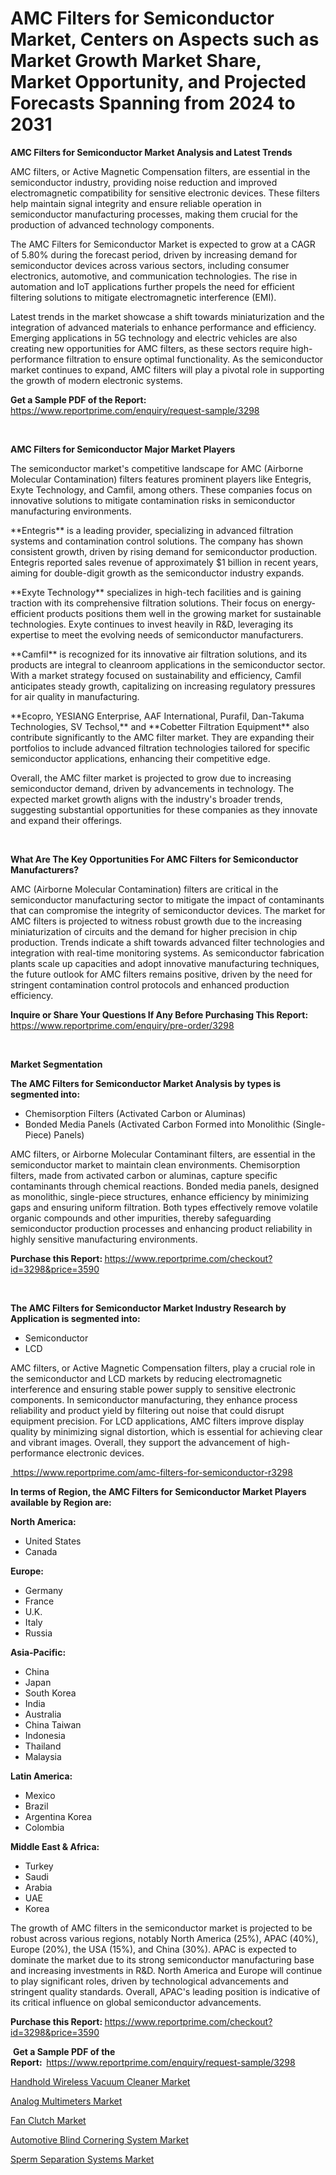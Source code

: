 <p><h1>AMC Filters for Semiconductor Market, Centers on Aspects such as Market Growth Market Share, Market Opportunity, and Projected Forecasts Spanning from 2024 to 2031</h1></p><p><strong>AMC Filters for Semiconductor Market Analysis and Latest Trends</strong></p>
<p><p>AMC filters, or Active Magnetic Compensation filters, are essential in the semiconductor industry, providing noise reduction and improved electromagnetic compatibility for sensitive electronic devices. These filters help maintain signal integrity and ensure reliable operation in semiconductor manufacturing processes, making them crucial for the production of advanced technology components.</p><p>The AMC Filters for Semiconductor Market is expected to grow at a CAGR of 5.80% during the forecast period, driven by increasing demand for semiconductor devices across various sectors, including consumer electronics, automotive, and communication technologies. The rise in automation and IoT applications further propels the need for efficient filtering solutions to mitigate electromagnetic interference (EMI). </p><p>Latest trends in the market showcase a shift towards miniaturization and the integration of advanced materials to enhance performance and efficiency. Emerging applications in 5G technology and electric vehicles are also creating new opportunities for AMC filters, as these sectors require high-performance filtration to ensure optimal functionality. As the semiconductor market continues to expand, AMC filters will play a pivotal role in supporting the growth of modern electronic systems.</p></p>
<p><strong>Get a Sample PDF of the Report:&nbsp;</strong> <a href="https://www.reportprime.com/enquiry/request-sample/3298">https://www.reportprime.com/enquiry/request-sample/3298</a></p>
<p>&nbsp;</p>
<p><strong>AMC Filters for Semiconductor Major Market Players</strong></p>
<p><p>The semiconductor market's competitive landscape for AMC (Airborne Molecular Contamination) filters features prominent players like Entegris, Exyte Technology, and Camfil, among others. These companies focus on innovative solutions to mitigate contamination risks in semiconductor manufacturing environments.</p><p>**Entegris** is a leading provider, specializing in advanced filtration systems and contamination control solutions. The company has shown consistent growth, driven by rising demand for semiconductor production. Entegris reported sales revenue of approximately $1 billion in recent years, aiming for double-digit growth as the semiconductor industry expands.</p><p>**Exyte Technology** specializes in high-tech facilities and is gaining traction with its comprehensive filtration solutions. Their focus on energy-efficient products positions them well in the growing market for sustainable technologies. Exyte continues to invest heavily in R&D, leveraging its expertise to meet the evolving needs of semiconductor manufacturers.</p><p>**Camfil** is recognized for its innovative air filtration solutions, and its products are integral to cleanroom applications in the semiconductor sector. With a market strategy focused on sustainability and efficiency, Camfil anticipates steady growth, capitalizing on increasing regulatory pressures for air quality in manufacturing.</p><p>**Ecopro, YESIANG Enterprise, AAF International, Purafil, Dan-Takuma Technologies, SV Techsol,** and **Cobetter Filtration Equipment** also contribute significantly to the AMC filter market. They are expanding their portfolios to include advanced filtration technologies tailored for specific semiconductor applications, enhancing their competitive edge.</p><p>Overall, the AMC filter market is projected to grow due to increasing semiconductor demand, driven by advancements in technology. The expected market growth aligns with the industry's broader trends, suggesting substantial opportunities for these companies as they innovate and expand their offerings.</p></p>
<p>&nbsp;</p>
<p><strong>What Are The Key Opportunities For AMC Filters for Semiconductor Manufacturers?</strong></p>
<p><p>AMC (Airborne Molecular Contamination) filters are critical in the semiconductor manufacturing sector to mitigate the impact of contaminants that can compromise the integrity of semiconductor devices. The market for AMC filters is projected to witness robust growth due to the increasing miniaturization of circuits and the demand for higher precision in chip production. Trends indicate a shift towards advanced filter technologies and integration with real-time monitoring systems. As semiconductor fabrication plants scale up capacities and adopt innovative manufacturing techniques, the future outlook for AMC filters remains positive, driven by the need for stringent contamination control protocols and enhanced production efficiency.</p></p>
<p><strong>Inquire or Share Your Questions If Any Before Purchasing This Report:</strong> <a href="https://www.reportprime.com/enquiry/pre-order/3298">https://www.reportprime.com/enquiry/pre-order/3298</a></p>
<p>&nbsp;</p>
<p><strong>Market Segmentation</strong></p>
<p><strong>The AMC Filters for Semiconductor Market Analysis by types is segmented into:</strong></p>
<p><ul><li>Chemisorption Filters (Activated Carbon or Aluminas)</li><li>Bonded Media Panels (Activated Carbon Formed into Monolithic (Single-Piece) Panels)</li></ul></p>
<p><p>AMC filters, or Airborne Molecular Contaminant filters, are essential in the semiconductor market to maintain clean environments. Chemisorption filters, made from activated carbon or aluminas, capture specific contaminants through chemical reactions. Bonded media panels, designed as monolithic, single-piece structures, enhance efficiency by minimizing gaps and ensuring uniform filtration. Both types effectively remove volatile organic compounds and other impurities, thereby safeguarding semiconductor production processes and enhancing product reliability in highly sensitive manufacturing environments.</p></p>
<p><strong>Purchase this Report:&nbsp;</strong><a href="https://www.reportprime.com/checkout?id=3298&price=3590">https://www.reportprime.com/checkout?id=3298&price=3590</a></p>
<p>&nbsp;</p>
<p><strong>The AMC Filters for Semiconductor Market Industry Research by Application is segmented into:</strong></p>
<p><ul><li>Semiconductor</li><li>LCD</li></ul></p>
<p><p>AMC filters, or Active Magnetic Compensation filters, play a crucial role in the semiconductor and LCD markets by reducing electromagnetic interference and ensuring stable power supply to sensitive electronic components. In semiconductor manufacturing, they enhance process reliability and product yield by filtering out noise that could disrupt equipment precision. For LCD applications, AMC filters improve display quality by minimizing signal distortion, which is essential for achieving clear and vibrant images. Overall, they support the advancement of high-performance electronic devices.</p></p>
<p><a href="https://www.reportprime.com/amc-filters-for-semiconductor-r3298">&nbsp;https://www.reportprime.com/amc-filters-for-semiconductor-r3298</a></p>
<p><strong>In terms of Region, the AMC Filters for Semiconductor Market Players available by Region are:</strong></p>
<p>
    <p> <strong> North America: </strong>
        <ul>
            <li>United States</li>
            <li>Canada</li>
        </ul>
        </p> 
    <p> <strong> Europe: </strong>
        <ul>
            <li>Germany</li>
            <li>France</li>
            <li>U.K.</li>
            <li>Italy</li>
            <li>Russia</li>
        </ul>
        </p> 
    <p> <strong> Asia-Pacific: </strong>
        <ul>
            <li>China</li>
            <li>Japan</li>
            <li>South Korea</li>
            <li>India</li>
            <li>Australia</li>
            <li>China Taiwan</li>
            <li>Indonesia</li>
            <li>Thailand</li>
            <li>Malaysia</li>
        </ul>
        </p> 
    <p> <strong> Latin America: </strong>
        <ul>
            <li>Mexico</li>
            <li>Brazil</li>
            <li>Argentina Korea</li>
            <li>Colombia</li>
        </ul>
        </p> 
    <p> <strong> Middle East & Africa: </strong>
        <ul>
            <li>Turkey</li>
            <li>Saudi</li>
            <li>Arabia</li>
            <li>UAE</li>
            <li>Korea</li>
        </ul>
    </p>
    </p>
<p><p>The growth of AMC filters in the semiconductor market is projected to be robust across various regions, notably North America (25%), APAC (40%), Europe (20%), the USA (15%), and China (30%). APAC is expected to dominate the market due to its strong semiconductor manufacturing base and increasing investments in R&D. North America and Europe will continue to play significant roles, driven by technological advancements and stringent quality standards. Overall, APAC's leading position is indicative of its critical influence on global semiconductor advancements.</p></p>
<p><strong>Purchase this Report: </strong><a href="https://www.reportprime.com/checkout?id=3298&price=3590">https://www.reportprime.com/checkout?id=3298&price=3590</a></p>
<p>&nbsp;<strong>Get a Sample PDF of the Report:&nbsp;&nbsp;</strong><a href="https://www.reportprime.com/enquiry/request-sample/3298">https://www.reportprime.com/enquiry/request-sample/3298</a></p>
<p><strong></strong></p>
<p><p><a href="https://github.com/ChiragRP21/Market-Research-Report-List-6/blob/main/handhold-wireless-vacuum-cleaner-market.md">Handhold Wireless Vacuum Cleaner Market</a></p><p><a href="https://www.linkedin.com/pulse/analog-multimeters-market-size-share-trends-analysis-n0vhc?trackingId=KjJmCfPqTqOpa9x2uoGF2w%3D%3D">Analog Multimeters Market</a></p><p><a href="https://www.linkedin.com/pulse/fan-clutch-market-global-regional-analysis-2024-2031-startlingly-h1evc?trackingId=vID%2F%2FC74T6yy%2Fc1LxsCkgA%3D%3D">Fan Clutch Market</a></p><p><a href="https://issuu.com/reportprime-2/docs/automotive-blind-cornering-system-m_7d1db19bb1b820">Automotive Blind Cornering System Market</a></p><p><a href="https://issuu.com/reportprime-2/docs/sperm-separation-systems-market-siz_4aeefae3f30d25">Sperm Separation Systems Market</a></p></p>